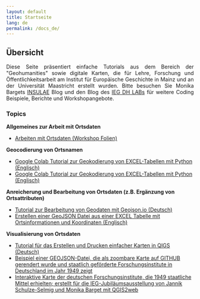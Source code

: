 ```yaml
---
layout: default
title: Startseite
lang: de
permalink: /docs_de/
---
```


<h2>Übersicht</h2>

<p align="justify">Diese Seite präsentiert einfache Tutorials aus dem Bereich der "Geohumanities" sowie digitale Karten, die für Lehre, Forschung und Öffentlichkeitsarbeit am Institut für Europäische Geschichte in Mainz und an der Universität Maastricht erstellt wurden. Bitte besuchen Sie Monika Bargets <a href="https://insulae.hypotheses.org/">INSULAE</a> Blog und den Blog des <a href="https://dhlab.hypotheses.org/">IEG DH LABs</a> für weitere Coding Beispiele, Berichte und Workshopangebote.</p>

<h3>Topics</h3>

<strong>Allgemeines zur Arbeit mit Ortsdaten</strong>
<ul>
<li><a href="https://zenodo.org/record/7868046#.ZEk0XnZBxPY">Arbeiten mit Ortsdaten (Workshop Folien)</a></li>
</ul>

<strong>Geocodierung von Ortsnamen</strong>
<ul>
<li><a href="https://monikabarget.github.io/GeoHumTutorials/Tutorial_geocodingOPENCAGE">Google Colab Tutorial zur Geokodierung von EXCEL-Tabellen mit Python (Englisch)</a></li>
<li><a href="https://monikabarget.github.io/GeoHumTutorials/Tutorial_geocodingGEONAMES">Google Colab Tutorial zur Geokodierung von EXCEL-Tabellen mit Python (Englisch)</a></li>
</ul>
<strong>Anreicherung und Bearbeitung von Ortsdaten (z.B. Ergänzung von Ortsattributen)</strong>
<ul>
<li><a href="https://monikabarget.github.io/GeoHumTutorials/Tutorial_GeoJSON">Tutorial zur Bearbeitung von Geodaten mit Geojson.io (Deutsch)</a></li>
<li><a href="https://github.com/MonikaBarget/GeoHumTutorials/blob/master/Tutorial_Excel-to-GeoJSON">Erstellen einer GeoJSON Datei aus einer EXCEL Tabelle mit Ortsinformationen und Koordinaten (Englisch)</a></li>
</ul>
<strong>Visualisierung von Ortsdaten</strong>
<ul>
<li><a href="https://monikabarget.github.io/GeoHumTutorials/Tutorial_simpleQGISmaps">Tutorial für das Erstellen und Drucken einfacher Karten in QIGS (Deutsch)</a></li>
<li><a href="https://github.com/MonikaBarget/GeoHumTutorials/blob/master/IEG_test_map.geojson">Beispiel einer GEOJSON-Datei, die als zoombare Karte auf GITHUB gerendert wurde und staatlich geförderte Forschungsinstitute in Deutschland im Jahr 1949 zeigt</a></li>
<li><a href="https://monikabarget.github.io/GeoHumTutorials/qgis2web_IEG_jubilee_map/index.html">Interaktive Karte der deutschen Forschungsinstitute, die 1949 staatliche Mittel erhielten; erstellt für die IEG-Jubiläumsausstellung von Jannik Schulze-Selmig und Monika Barget mit QGIS2web</a></li>
</ul>